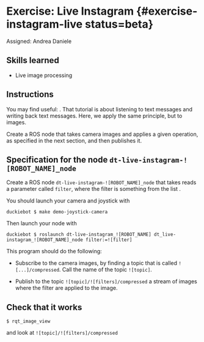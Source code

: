 # Exercise: Live Instagram {#exercise-instagram-live status=beta}

Assigned: Andrea Daniele

## Skills learned

* Live image processing

## Instructions

You may find useful: [](#ros-python-howto).
That tutorial is about listening to text messages and writing back
text messages. Here, we apply the same principle, but to images.

Create a ROS node that takes camera images and applies a given operation,
as specified in the next section, and then publishes it.


## Specification for the node `dt-live-instagram-![ROBOT_NAME]_node`

Create a ROS node `dt-live-instagram-![ROBOT_NAME]_node` that takes reads a parameter called `filter`, where the filter is something from the list [](#instagram-filters). 

You should launch your camera and joystick with

    duckiebot $ make demo-joystick-camera
    
Then launch your node with 

    duckiebot $ roslaunch dt-live-instagram_![ROBOT_NAME] dt_live-instagram_![ROBOT_NAME]_node filter:=![filter]

This program should do the following:

- Subscribe to the camera images, by finding
a topic that is called `![...]/compressed`. Call the name of the
topic `![topic]`.

- Publish to the topic `![topic]/![filters]/compressed` a stream of images
where the filter are applied to the image.


## Check that it works

    $ rqt_image_view
    
and look at `![topic]/![filters]/compressed`
